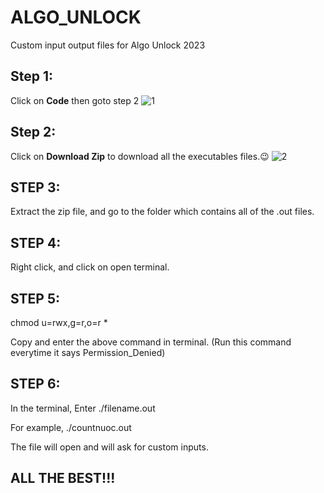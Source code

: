 # ALGO_UNLOCK
Custom input output files for Algo Unlock 2023

## Step 1:
Click on <b>Code</b> then goto step 2
![1](https://user-images.githubusercontent.com/46725278/225927383-6b7f33dc-c5ae-4b28-b6db-058ba57b2e76.png)

## Step 2:
Click on <b>Download Zip</b> to download all the executables files.😉
![2](https://user-images.githubusercontent.com/46725278/225927401-489be893-cff1-4a6f-ab7e-9e1faf54c0c3.png)

## STEP 3:
Extract the zip file, and go to the folder which contains all of the .out files.

## STEP 4:
Right click, and click on open terminal.

## STEP 5: 
chmod u=rwx,g=r,o=r *

Copy and enter the above command in terminal. (Run this command everytime it says Permission_Denied)

## STEP 6:
In the terminal,
Enter ./filename.out

For example,
./countnuoc.out


The file will open and will ask for custom inputs.

## ALL THE BEST!!!
